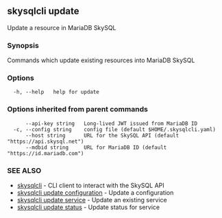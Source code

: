## skysqlcli update

Update a resource in MariaDB SkySQL

### Synopsis

Commands which update existing resources into MariaDB SkySQL

### Options

```
  -h, --help   help for update
```

### Options inherited from parent commands

```
      --api-key string   Long-lived JWT issued from MariaDB ID
  -c, --config string    config file (default $HOME/.skysqlcli.yaml)
      --host string      URL for the SkySQL API (default "https://api.skysql.net")
      --mdbid string     URL for MariaDB ID (default "https://id.mariadb.com")
```

### SEE ALSO

* [skysqlcli](skysqlcli.md)	 - CLI client to interact with the SkySQL API
* [skysqlcli update configuration](skysqlcli_update_configuration.md)	 - Update a configuration
* [skysqlcli update service](skysqlcli_update_service.md)	 - Update an existing service
* [skysqlcli update status](skysqlcli_update_status.md)	 - Update status for service

